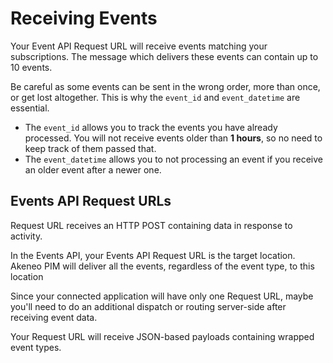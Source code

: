 
# Receiving Events

Your Event API Request URL will receive events matching your subscriptions. The message which delivers these events can contain up to 10 events.

Be careful as some events can be sent in the wrong order, more than once, or get lost altogether. This is why the `event_id` and `event_datetime` are essential.

- The `event_id` allows you to track the events you have already processed. You will not receive events older than **1 hours**, so no need to keep track of them passed that.
- The `event_datetime` allows you to not processing an event if you receive an older event after a newer one.

## Events API Request URLs

Request URL receives an HTTP POST containing data in response to activity.

In the Events API, your Events API Request URL is the target location. Akeneo PIM will deliver all the events, regardless of the event type, to this location

Since your connected application will have only one Request URL, maybe you'll need to do an additional dispatch or routing server-side after receiving event data.

Your Request URL will receive JSON-based payloads containing wrapped event types.


